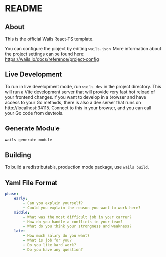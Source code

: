 # README

## About

This is the official Wails React-TS template.

You can configure the project by editing `wails.json`. More information about the project settings can be found
here: https://wails.io/docs/reference/project-config

## Live Development

To run in live development mode, run `wails dev` in the project directory. This will run a Vite development
server that will provide very fast hot reload of your frontend changes. If you want to develop in a browser
and have access to your Go methods, there is also a dev server that runs on http://localhost:34115. Connect
to this in your browser, and you can call your Go code from devtools.

## Generate Module
`wails generate module`

## Building

To build a redistributable, production mode package, use `wails build`.


## Yaml File Format
```yaml
phase:
    early:
        - Can you explain yourself?
        - Could you explain the reason you want to work here?
    middle:
        - What was the most difficult job in your carrer?
        - How do you handle a conflicts in your team?
        - What do you think your strongness and weakness?
    late:
        - How much salary do you want?
        - What is job for you?
        - Do you like hard work?
        - Do you have any question?
```

